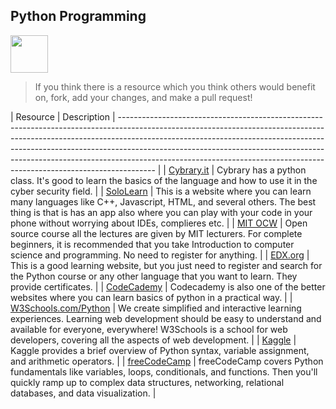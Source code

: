 ## Python Programming

<img src="https://image.flaticon.com/icons/png/128/2621/2621303.png" height="60px"/>

> If you think there is a resource which you think others would benefit on, fork, add your changes, and make a pull request!

| Resource | Description | --------------------------------------------------------------------------------------------------------------------------------------------------------------------------------------------------------------------------------------------------------------------------------------------------------------------------------------------------------------------------------------------------------------- |
| [Cybrary.it](https://www.cybrary.it/course/python/) | Cybrary has a python class. It's good to learn the basics of the language and how to use it in the cyber security field. |
| [SoloLearn](https://www.sololearn.com/) | This is a website where you can learn many languages like C++, Javascript, HTML, and several others. The best thing is that is has an app also where you can play with your code in your phone without worrying about IDEs, complieres etc. |
| [MIT OCW](https://ocw.mit.edu/courses/electrical-engineering-and-computer-science/6-00-introduction-to-computer-science-and-programming-fall-2008/index.htm) | Open source course all the lectures are given by MIT lecturers. For complete beginners, it is recommended that you take Introduction to computer science and programming. No need to register for anything. |
| [EDX.org](http://www.edx.org/) | This is a good learning website, but you just need to register and search for the Python course or any other language that you want to learn. They provide certificates. |
| [CodeCademy](https://www.codecademy.com/) | Codecademy is also one of the better websites where you can learn basics of python in a practical way. |
| [W3Schools.com/Python](https://www.w3schools.com/python/default.asp) | We create simplified and interactive learning experiences. Learning web development should be easy to understand and available for everyone, everywhere! W3Schools is a school for web developers, covering all the aspects of web development. |
| [Kaggle](https://www.kaggle.com/learn/python) | Kaggle provides a brief overview of Python syntax, variable assignment, and arithmetic operators. |
| [freeCodeCamp](https://www.freecodecamp.org/learn/scientific-computing-with-python/) | freeCodeCamp covers Python fundamentals like variables, loops, conditionals, and functions. Then you'll quickly ramp up to complex data structures, networking, relational databases, and data visualization. |
